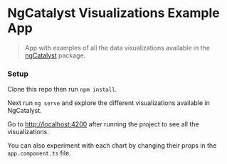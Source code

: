 # NgCatalyst Visualizations Example App
>App with examples of all the data visualizations available in the [ngCatalyst](https://github.com/EikosPartners/ngCatalyst) package.

### Setup

Clone this repo then run `npm install`. 

Next run `ng serve` and explore the different visualizations available in NgCatalyst. 

Go to [http://localhost:4200](http://localhost:4200) after running the project to see all the visualizations.

You can also experiment with each chart by changing their props in the `app.component.ts` file.
